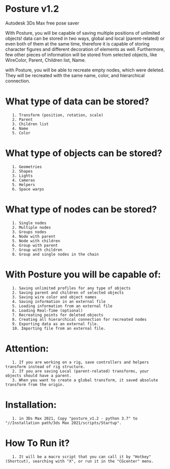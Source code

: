 # Posture v1.2
Autodesk 3Ds Max free pose saver
 
With Posture, you will be capable of saving multiple positions of unlimited objects! data can be stored in two ways, global and local (parent-related) or even both of them at the same time, therefore it is capable of storing character figures and different decoration of elements as well. Furthermore, few other pieces of information will be stored from selected objects, like WireColor, Parent, Children list, Name.

with Posture, you will be able to recreate empty nodes, which were deleted. They will be recreated with the same name, color, and hierarchical connection.

#   What type of data can be stored?
 
       1. Transform (position, rotation, scale)
       2. Parent 
       3. Children list
       4. Name
       5. Color

#   What type of objects can be stored?
 
       1. Geometries
       2. Shapes
       3. Lights
       4. Cameras
       5. Helpers
       6. Space warps


#   What type of nodes can be stored?
 
       1. Single nodes
       2. Multiple nodes
       3. Groups nodes
       4. Node with parent
       5. Node with children
       6. Group with parent
       7. Group with children
       8. Group and single nodes in the chain

#   With Posture you will be capable of:
  
       1. Saving unlimited profiles for any type of objects
       2. Saving parent and children of selected objects
       3. Saving wire color and object names
       4. Saving information in an external file
       5. Loading information from an external file
       6. Loading Real-Time (optional)
       7. Recreating points for deleted objects
       8. Creating all hierarchical connection for recreated nodes
       9. Exporting data as an external file.
       10. Importing file from an external file.

#   Attention:
 
       1. If you are working on a rig, save controllers and helpers transform instead of rig structure.
       2. If you are saving Local (parent-related) transforms, your objects should have a parent.
       3. When you want to create a global transform, it saved absolute transform from the origin.
       
#   Installation:
       1. in 3Ds Max 2021, Copy "posture_v1.2 - python 3.7" to "//Installation path/3ds Max 2021/scripts/Startup".
       
#   How To Run it?
       1. It will be a macro script that you can call it by "Hotkey" (Shortcut), searching with "X", or run it in the "CGcenter" menu.

